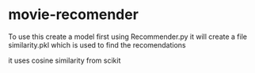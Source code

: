 # movie-recomender
To use this create a model first using Recommender.py 
it will create a file similarity.pkl 
which is used to find the recomendations

it uses cosine similarity from scikit
 
